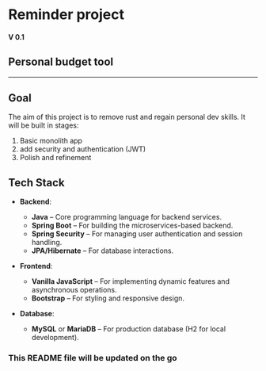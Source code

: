 # **Reminder project** 
#### V 0.1

## Personal budget tool

---

## **Goal**
The aim of this project is to remove rust and regain personal dev skills.
It will be built in stages:
1. Basic monolith app
2. add security and authentication (JWT)
3. Polish and refinement

## **Tech Stack**
- **Backend**:
    - **Java** – Core programming language for backend services.
    - **Spring Boot** – For building the microservices-based backend.
    - **Spring Security** – For managing user authentication and session handling.
    - **JPA/Hibernate** – For database interactions.

- **Frontend**:
    - **Vanilla JavaScript** – For implementing dynamic features and asynchronous operations.
    - **Bootstrap** – For styling and responsive design.

- **Database**:
    - **MySQL** or **MariaDB** – For production database (H2 for local development).

### **This README file will be updated on the go**